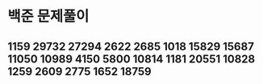  # 백준 문제풀이
 ## 1159 29732 27294 2622 2685 1018 15829 15687 11050 10989 4150 5800 10814 1181 20551 10828 1259 2609 2775 1652 18759